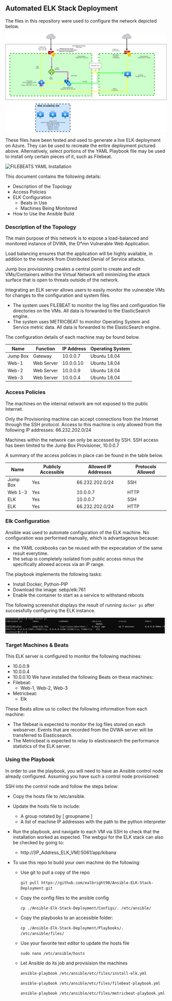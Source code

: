 ## Automated ELK Stack Deployment

The files in this repository were used to configure the network depicted below.

![Azure Network Diagram](images/Azure.png)

These files have been tested and used to generate a live ELK deployment on Azure. They can be used to recreate the entire deployment pictured above. Alternatively, select portions of the YAML Playbook file may be used to install only certain pieces of it, such as Filebeat.

![FILEBEATS YAML Installation](https://github.com/ealbright98/Ansible-ELK-Stack-Deployment/blob/master/Playbooks/filebeat-playbook.yml)

This document contains the following details:
- Description of the Topology
- Access Policies
- ELK Configuration
  - Beats in Use
  - Machines Being Monitored
- How to Use the Ansible Build


### Description of the Topology

The main purpose of this network is to expose a load-balanced and monitored instance of DVWA, the D*mn Vulnerable Web Application.

Load balancing ensures that the application will be highly available, in addition to the network from Distributed Denial of Service attacks.

Jump box provisioning creates a central point to create and edit VMs/Containers within the Virtual Network will minimizing the attack surface that is open to threats outside of the network. 

Integrating an ELK server allows users to easily monitor the vulnerable VMs for changes to the configuration and system files.
- The system uses FILEBEAT to monitor the log files and configuration file directories on the VMs.  All data is forwarded to the ElasticSearch engine.
- The system uses METRICBEAT to monitor Operating System and Service metric data.  All data is forwarded to the ElasticSearch engine.

The configuration details of each machine may be found below.

| Name     | Function | IP Address | Operating System |
|----------|----------|------------|------------------|
| Jump Box | Gateway  | 10.0.0.7   | Ubuntu 18.04     |
| Web-1    |Web Server| 10.0.0.10  | Ubuntu 18.04     |
| Web-2    |Web Server| 10.0.0.9   | Ubuntu 18.04     |
| Web-3    |Web Server| 10.0.0.4   | Ubuntu 18.04     |

### Access Policies

The machines on the internal network are not exposed to the public Internet. 

Only the Provisioning machine can accept connections from the Internet through the SSH protocol. Access to this machine is only allowed from the following IP addresses:
66.232.202.0/24

Machines within the network can only be accessed by SSH.
SSH access has been limited to the Jump Box Provisioner, 10.0.0.7

A summary of the access policies in place can be found in the table below.

| Name     | Publicly Accessible | Allowed IP Addresses | Protocols Allowed |
|----------|---------------------|----------------------|-------------------|
| Jump Box |       Yes           |    66.232.202.0/24   |       SSH         |
| Web 1-3  |       Yes           |     10.0.0.7         |       HTTP        |
| ELK      |       Yes           |     10.0.0.7         |       SSH         |
| ELK      |       Yes           |    66.232.202.0/24   |       HTTP        |

### Elk Configuration

Ansible was used to automate configuration of the ELK machine. No configuration was performed manually, which is advantageous because:
- the YAML cookbooks can be reused with the expecatation of the same result everytime. 
- the setup is completely isolated from public access minus the specifically allowed access via an IP range.

The playbook implements the following tasks:
- Install Docker, Python-PIP
- Download the image: sebp/elk:761
- Enable the container to start as a service to withstand reboots

The following screenshot displays the result of running `docker ps` after successfully configuring the ELK instance.

![ELK_Container_Running](images/elk.PNG)

### Target Machines & Beats
This ELK server is configured to monitor the following machines:
- 10.0.0.9
- 10.0.0.4
- 10.0.0.10
We have installed the following Beats on these machines:
- Filebeat:
  - Web-1, Web-2, Web-3
- Metricbeat:
  - Elk

These Beats allow us to collect the following information from each machine:
- The filebeat is expected to monitor the log files stored on each webserver.  Events that are recorded from the DVWA server will be transferred to Elasticsearch.
- The Metricbeat is expected to relay to elasticsearch the performance statistics of the ELK server. 

### Using the Playbook
In order to use the playbook, you will need to have an Ansible control node already configured. Assuming you have such a control node provisioned: 

SSH into the control node and follow the steps below:
- Copy the hosts file to /etc/ansible.
- Update the hosts file to include:
  - A group notated by [ groupname ] 
  - A list of machine IP addresses with the path to the python interpreter
- Run the playbook, and navigate to each VM via SSH to check that the installation worked as expected.  The webgui for the ELK stack can also be checked by going to:
  - http://[IP_Address_ELK_VM]:5061/app/kibana

- To use this repo to build your own machine do the following:
  - Use git to pull a copy of the repo
     
     `git pull https://github.com/ealbright98/Ansible-ELK-Stack-Deployment.git`
  - Copy the config files to the ansible config
     
     `cp ./Ansible-Elk-Stack-Deployment/Configs/. /etc/ansible/`
  - Copy the playbooks to an accessible folder:
     
     `cp ./Ansible-Elk-Stack-Deployment/Playbooks/. /etc/ansible/files/`
  - Use your favorite text editor to update the hosts file
     
     `sudo nano /etc/ansible/hosts`
  - Let Ansible do its job and provisision the machines
     
     `ansible-playbook /etc/ansible/etc/files/install-elk.yml`
     
     `ansible-playbook /etc/ansible/etc/files/filebeat-playbook.yml`
     
     `ansible-playbook /etc/ansible/etc/files/metricbeat-playbook.yml`
